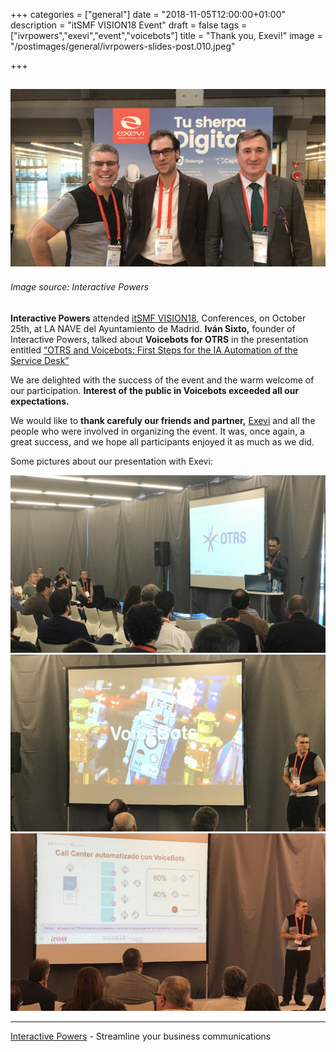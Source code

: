 +++
categories = ["general"]
date = "2018-11-05T12:00:00+01:00"
description = "itSMF VISION18 Event"
draft = false
tags = ["ivrpowers","exevi","event","voicebots"]
title = "Thank you, Exevi!"
image = "/postimages/general/ivrpowers-slides-post.010.jpeg"

+++

![Interactive Powers at itSMF VISION18 Exevi Booth](/postimages/general/ivrpowers-slides-post.010.jpeg)
---------
###### Image source: Interactive Powers

**Interactive Powers** attended [itSMF VISION18,]( http://www.voip2day.com/es/2017) Conferences, on October 25th, at LA NAVE del Ayuntamiento de Madrid. **Iván Sixto,** founder of Interactive Powers, talked about **Voicebots for OTRS** in the presentation entitled [“OTRS and Voicebots: First Steps for the IA Automation of the Service Desk”](https://itsmf.es/index.php?option=com_content&view=article&id=3118:2018-10-08-16-30-08&catid=79:noticias&Itemid=401)

We are delighted with the success of the event and the warm welcome of our participation. **Interest of the public in Voicebots exceeded all our expectations.**

We would like to **thank carefuly our friends and partner,** [Exevi]( https://www.exevi.com/) and all the people who were involved in organizing the event. It was, once again, a great success, and we hope all participants enjoyed it as much as we did.

Some pictures about our presentation with Exevi:

![Interactive Powers at itSMF VISION18](/postimages/general/ivrpowers-slides-post.012.jpeg)
![Interactive Powers at itSMF VISION18](/postimages/general/ivrpowers-slides-post.011.jpeg)
![Interactive Powers at itSMF VISION18](/postimages/general/ivrpowers-slides-post.013.jpeg)

---
[Interactive Powers](http://www.ivrpowers.com/) - Streamline your business communications


